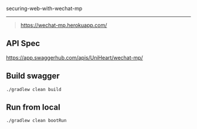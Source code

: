 securing-web-with-wechat-mp

---

> https://wechat-mp.herokuapp.com/

## API Spec

https://app.swaggerhub.com/apis/UniHeart/wechat-mp/

## Build swagger

```shell
./gradlew clean build
```

## Run from local

```shell
./gradlew clean bootRun
```